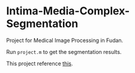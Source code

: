 # Intima-Media-Complex-Segmentation
Project for Medical Image Processing in Fudan.

Run `project.m` to get the segmentation results.

This project reference [this](https://github.com/zhouyuanzxcv/Intima-Media-Segmentation).
